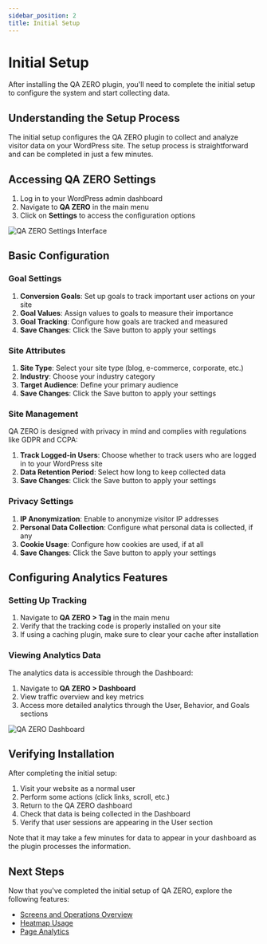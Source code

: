 ```yaml
---
sidebar_position: 2
title: Initial Setup
---
```


# Initial Setup

After installing the QA ZERO plugin, you'll need to complete the initial setup to configure the system and start collecting data.

## Understanding the Setup Process

The initial setup configures the QA ZERO plugin to collect and analyze visitor data on your WordPress site. The setup process is straightforward and can be completed in just a few minutes.

## Accessing QA ZERO Settings

1. Log in to your WordPress admin dashboard
2. Navigate to **QA ZERO** in the main menu
3. Click on **Settings** to access the configuration options

![QA ZERO Settings Interface](/img/placeholder-image.png)

## Basic Configuration

### Goal Settings

1. **Conversion Goals**: Set up goals to track important user actions on your site
2. **Goal Values**: Assign values to goals to measure their importance
3. **Goal Tracking**: Configure how goals are tracked and measured
4. **Save Changes**: Click the Save button to apply your settings

### Site Attributes

1. **Site Type**: Select your site type (blog, e-commerce, corporate, etc.)
2. **Industry**: Choose your industry category
3. **Target Audience**: Define your primary audience
4. **Save Changes**: Click the Save button to apply your settings

### Site Management

QA ZERO is designed with privacy in mind and complies with regulations like GDPR and CCPA:

1. **Track Logged-in Users**: Choose whether to track users who are logged in to your WordPress site
2. **Data Retention Period**: Select how long to keep collected data
3. **Save Changes**: Click the Save button to apply your settings

### Privacy Settings

1. **IP Anonymization**: Enable to anonymize visitor IP addresses
2. **Personal Data Collection**: Configure what personal data is collected, if any
3. **Cookie Usage**: Configure how cookies are used, if at all
4. **Save Changes**: Click the Save button to apply your settings

## Configuring Analytics Features

### Setting Up Tracking

1. Navigate to **QA ZERO > Tag** in the main menu
2. Verify that the tracking code is properly installed on your site
3. If using a caching plugin, make sure to clear your cache after installation

### Viewing Analytics Data

The analytics data is accessible through the Dashboard:

1. Navigate to **QA ZERO > Dashboard**
2. View traffic overview and key metrics
3. Access more detailed analytics through the User, Behavior, and Goals sections

![QA ZERO Dashboard](/img/placeholder-image.png)

## Verifying Installation

After completing the initial setup:

1. Visit your website as a normal user
2. Perform some actions (click links, scroll, etc.)
3. Return to the QA ZERO dashboard
4. Check that data is being collected in the Dashboard
5. Verify that user sessions are appearing in the User section

Note that it may take a few minutes for data to appear in your dashboard as the plugin processes the information.

## Next Steps

Now that you've completed the initial setup of QA ZERO, explore the following features:

- [Screens and Operations Overview](/docs/user-manual/screens-operations/overview)
- [Heatmap Usage](/docs/user-manual/screens-operations/heatmap-usage)
- [Page Analytics](/docs/user-manual/screens-operations/article-data)
